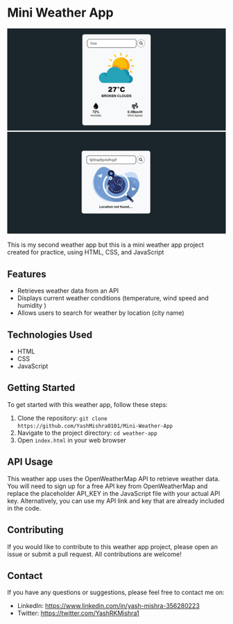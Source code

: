 # Mini Weather App

![Screenshot](./assets/Screenshot%20(252).png)
![Screenshot](./assets/Screenshot%20(253).png)


This is my second weather app but this is a mini weather app project created for practice, using HTML, CSS, and JavaScript 

## Features

- Retrieves weather data from an API
- Displays current weather conditions (temperature, wind speed and humidity )
- Allows users to search for weather by location (city name)

 

## Technologies Used

- HTML
- CSS
- JavaScript

## Getting Started

To get started with this weather app, follow these steps:

1. Clone the repository: `git clone https://github.com/YashMishra0101/Mini-Weather-App`
2. Navigate to the project directory: `cd weather-app`
3. Open `index.html` in your web browser

## API Usage

This weather app uses the OpenWeatherMap API to retrieve weather data. You will need to sign up for a free API key from OpenWeatherMap and replace the placeholder API_KEY in the JavaScript file with your actual API key. Alternatively, you can use my API link and key that are already included in the code.

## Contributing

If you would like to contribute to this weather app project, please open an issue or submit a pull request. All contributions are welcome!


## Contact 

If you have any questions or suggestions, please feel free to contact me on:

- LinkedIn: https://www.linkedin.com/in/yash-mishra-356280223
- Twitter: https://twitter.com/YashRKMishra1 


